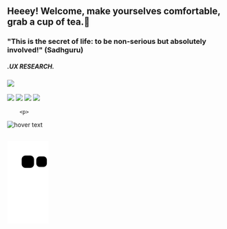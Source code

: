 ## Heeey! Welcome, make yourselves comfortable, grab a cup of tea.🌱 
                 
 <div>
  <div> 
  
  ### "This is the secret of life: to be non-serious but absolutely involved!" (Sadhguru)
  ##### .UX RESEARCH.
     
  <a href="https://github.com/maraneane">
  <img height="180em" src="https://github-readme-stats.vercel.app/api/top-langs/?username=maraneane&layout=compact&langs_count=7&theme=dracula"/>
      <p>
  <a href="https://instagram.com/nanepassos_" target="_blank"><img src="https://img.shields.io/badge/-Instagram-%23E4405F?style=for-the-badge&logo=instagram&logoColor=white"      target="_blank"></a>
 	<a href = "mailto:maraneane@gmail.com"><img src="https://img.shields.io/badge/-Gmail-%23333?style=for-the-badge&logo=gmail&logoColor=white" target="_blank"></a>
  <a href="https://www.linkedin.com/in/maraneane/" target="_blank"><img src="https://img.shields.io/badge/-LinkedIn-%230077B5?style=for-the-badge&logo=linkedin&logoColor=white" target="_blank"></a>
  <a href="https://www.twitter.com/nanesteps" target="_blank"><img src="https://img.shields.io/badge/Twitter-1DA1F2?style=for-the-badge&logo=twitter&logoColor=white" target="_blank"></a>
  
        <p>
  <img src="http://www.tomorrowstarted.com/wp-content/uploads/2014/09/monty-python-make-tea-not-love-480x278.png" width="350" title="hover text">
  </p>
 

  
 ##
  
  <div> 
 
  ![Snake animation](https://github.com/rafaballerini/rafaballerini/blob/output/github-contribution-grid-snake.svg)
 
</div>
